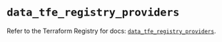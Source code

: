 # `data_tfe_registry_providers`

Refer to the Terraform Registry for docs: [`data_tfe_registry_providers`](https://registry.terraform.io/providers/hashicorp/tfe/0.60.0/docs/data-sources/registry_providers).
